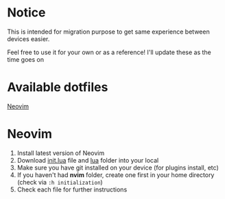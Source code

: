 # Notice
<p>This is intended for migration purpose to get same experience between devices easier.</p>
Feel free to use it for your own or as a reference!
I'll update these as the time goes on

# Available dotfiles
[Neovim](https://github.com/LanCreates/dotfiles/README.md#Neovim)

# Neovim
1. Install latest version of Neovim
2. Download [init.lua](https://github.com/LanCreates/dotfiles/blob/main/init.lua) file and [lua](https://github.com/LanCreates/dotfiles/tree/main/lua) folder into your local
3. Make sure you have git installed on your device (for plugins install, etc)
4. If you haven't had **nvim** folder, create one first in your home directory (check via ```:h initialization```)
5. Check each file for further instructions
